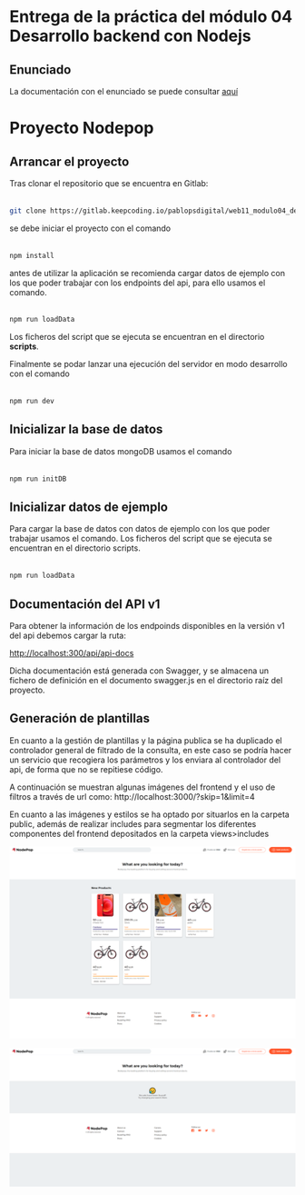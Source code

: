 
# Entrega de la práctica del módulo 04 Desarrollo backend con Nodejs

  
## Enunciado
La documentación con el enunciado se puede consultar [aquí](documentation/enunciado.pdf)
  
# Proyecto Nodepop

## Arrancar el proyecto

Tras clonar el repositorio que se encuentra en Gitlab:

``` sh

git clone https://gitlab.keepcoding.io/pablopsdigital/web11_modulo04_desarrollo_backend_con_nodejs_practica.git

```

se debe iniciar el proyecto con el comando

```sh

npm install

```

antes de utilizar la aplicación se recomienda cargar datos de ejemplo con los que poder trabajar con los endpoints del api, para ello usamos el comando.

```sh

npm run loadData

```

Los ficheros del script que se ejecuta se encuentran en el directorio **scripts**.

  

Finalmente se podar lanzar una ejecución del servidor en modo desarrollo con el comando

```sh

npm run dev

```

  

## Inicializar la base de datos

  

Para iniciar la base de datos mongoDB usamos el comando

```sh

npm run initDB

```

  

## Inicializar datos de ejemplo

  

Para cargar la base de datos con datos de ejemplo con los que poder trabajar usamos el comando. Los ficheros del script que se ejecuta se encuentran en el directorio scripts.

```sh

npm run loadData

```

  

## Documentación del API v1

Para obtener la información de los endpoinds disponibles en la versión v1 del api debemos cargar la ruta:

  

[http://localhost:300/api/api-docs](http://localhost:3000/api/api-docs/)

  

Dicha documentación está generada con Swagger, y se almacena un fichero de definición en el documento swagger.js en el directorio raíz del proyecto.

  

## Generación de plantillas

En cuanto a la gestión de plantillas y la página publica se ha duplicado el controlador general de filtrado de la consulta, en este caso se podría hacer un servicio que recogiera los parámetros y los enviara al controlador del api, de forma que no se repitiese código.

A continuación se muestran algunas imágenes del frontend y el uso de filtros a través de url como: http://localhost:3000/?skip=1&limit=4

  

En cuanto a las imágenes y estilos se ha optado por situarlos en la carpeta public, además de realizar includes para segmentar los diferentes componentes del frontend depositados en la carpeta views>includes

  

![enter image description here](documentation/captures/img1.png)

  

![enter image description here](documentation/captures/img2.png)
